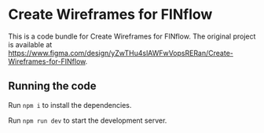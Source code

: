 
  # Create Wireframes for FINflow

  This is a code bundle for Create Wireframes for FINflow. The original project is available at https://www.figma.com/design/yZwTHu4slAWFwVopsRERan/Create-Wireframes-for-FINflow.

  ## Running the code

  Run `npm i` to install the dependencies.

  Run `npm run dev` to start the development server.
  